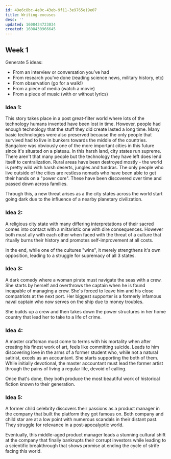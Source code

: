 ```yaml
---
id: 49e6c8bc-4e0c-43eb-9f11-3e9765e19e07
title: Writing-excuses
desc: ''
updated: 1608434723034
created: 1608430966645
---
```


## Week 1

Generate 5 ideas:

- From an interview or conversation you’ve had
- From research you’ve done (reading science news, military history, etc)
- From observation (go for a walk!)
- From a piece of media (watch a movie)
- From a piece of music (with or without lyrics)

### Idea 1:
This story takes place in a post great-filter world where lots of the technology humans invented have been lost in time. However, people had enough technology that the stuff they did create lasted a long time. Many basic technologies were also preserved because the only people that survived had to live in bunkers towards the middle of the countries. Bangalore was obviously one of the more important cities in this future since it's situated on a plateau. 
In this harsh land, city states run supreme. There aren't that many people but the technology they have left does lend itself to centralization. Rural areas have been destroyed mostly - the world is pretty wild with harsh deserts, jungles and tundras. The only people who live outside of the cities are restless nomads who have been able to get their hands on a "power core". These have been discovered over time and passed down across families.

Through this, a new threat arises as a the city states across the world start going dark due to the influence of a nearby planetary civilization. 

### Idea 2:
A religious city state with many differing interpretations of their sacred comes into contact with a miltaristic one with dire consequences. However both must ally with each other when faced with the threat of a culture that ritually burns their history and promotes self-improvement at all costs. 

In the end, while one of the cultures "wins", it merely strengthens it's own opposition, leading to a struggle for supremacy of all 3 states. 


### Idea 3:
A dark comedy where a woman pirate must navigate the seas with a crew. She starts by herself and overthrows the captain when he is found incapable of managing a crew. She's forced to leave him and his close compatriots at the next port. Her biggest supporter is a formerly infamous naval captain who now serves on the ship due to money troubles. 

She builds up a crew and then takes down the power structures in her home country that lead her to take to a life of crime. 

### Idea 4:
A master craftsman must come to terms with his mortality when after creating his finest work of art, feels like committing suicide. Leads to him discovering love in the arms of a former student who, while not a natural satirist, excels as an accountant. She starts supporting the both of them. While initially devotional, the master accountant must lead the former artist through the pains of living a regular life, devoid of calling. 

Once that's done, they both produce the most beautiful work of historical fiction known to their generation. 

### Idea 5:

A former child celebrity discovers their passions as a product manager in the company that built the platform they got famous on. Both company and child star are at a low point with numerous scandals in their distant past. They struggle for relevance in a post-apocalyptic world. 

Eventually, this middle-aged product manager leads a stunning cultural shift at the company that finally bankrupts their corrupt investors while leading to a scientific breakthrough that shows promise at ending the cycle of strife facing this world. 
